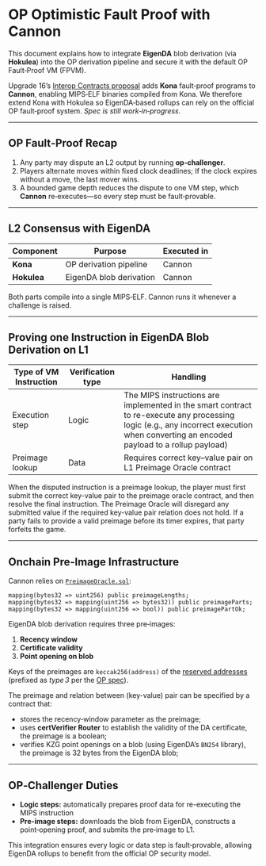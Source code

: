 # OP Optimistic Fault Proof with Cannon

This document explains how to integrate **EigenDA** blob derivation (via **Hokulea**) into the OP derivation pipeline and secure it with the default OP Fault‑Proof VM (FPVM).

Upgrade 16’s [Interop Contracts proposal](https://gov.optimism.io/t/upgrade-16-proposal-interop-contracts-stage-1-and-go-1-23-support-in-cannon/10037) adds **Kona** fault‑proof programs to **Cannon**, enabling MIPS‑ELF binaries compiled from Kona. We therefore extend Kona with Hokulea so EigenDA‑based rollups can rely on the official OP fault‑proof system. *Spec is still work‑in‑progress.*

---

## OP Fault‑Proof Recap

1. Any party may dispute an L2 output by running **op‑challenger**.  
2. Players alternate moves within fixed clock deadlines; If the clock expires without a move, the last mover wins.
3. A bounded game depth reduces the dispute to one VM step, which **Cannon** re‑executes—so every step must be fault‑provable.

---

## L2 Consensus with EigenDA

| Component | Purpose | Executed in |
|-----------|---------|-------------|
| **Kona**  | OP derivation pipeline | Cannon |
| **Hokulea** | EigenDA blob derivation | Cannon |

Both parts compile into a single MIPS‑ELF. Cannon runs it whenever a challenge is raised.

---

## Proving one Instruction in EigenDA Blob Derivation on L1

| Type of VM Instruction | Verification type | Handling |
|--------------------|--------------------|----------|
| Execution step     | Logic              | The MIPS instructions are implemented in the smart contract to re-execute any processing logic (e.g., any incorrect execution when converting an encoded payload to a rollup payload)|
| Preimage lookup   | Data               | Requires correct key–value pair on L1 Preimage Oracle contract|

When the disputed instruction is a preimage lookup, the player must first submit the correct key-value pair to the preimage oracle contract, and then resolve the final instruction. The Preimage Oracle will disregard any submitted value if the required key-value pair relation does not hold. If a party fails to provide a valid preimage before its timer expires, that party forfeits the game.

---

## Onchain Pre‑Image Infrastructure

Cannon relies on [`PreimageOracle.sol`](https://github.com/ethereum-optimism/optimism/blob/develop/packages/contracts-bedrock/src/cannon/PreimageOracle.sol):

```solidity
mapping(bytes32 => uint256) public preimageLengths;
mapping(bytes32 => mapping(uint256 => bytes32)) public preimageParts;
mapping(bytes32 => mapping(uint256 => bool)) public preimagePartOk;
```

EigenDA blob derivation requires three pre‑images:

1. **Recency window**  
2. **Certificate validity**  
3. **Point opening on blob**

Keys of the preimages are `keccak256(address)` of the [reserved addresses](https://github.com/Layr-Labs/hokulea/tree/master/docs) (prefixed as *type 3* per the [OP spec](https://specs.optimism.io/fault-proof/index.html#type-3-global-generic-key)).

The preimage and relation between (key-value) pair can be specified by a contract that:

- stores the recency‑window parameter as the preimage;  
- uses **certVerifier Router** to establish the validity of the DA certificate, the preimage is a boolean;  
- verifies KZG point openings on a blob (using EigenDA’s `BN254` library), the preimage is 32 bytes from the EigenDA blob;

---

## OP‑Challenger Duties

- **Logic steps:** automatically prepares proof data for re-executing the MIPS instruction
- **Pre‑image steps:** downloads the blob from EigenDA, constructs a point‑opening proof, and submits the pre‑image to L1.

This integration ensures every logic or data step is fault‑provable, allowing EigenDA rollups to benefit from the official OP security model.
